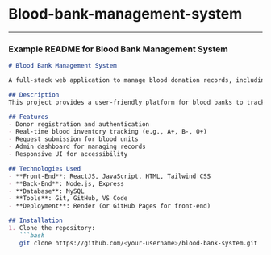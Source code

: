 # Blood-bank-management-system

---

### Example README for Blood Bank Management System
```markdown
# Blood Bank Management System

A full-stack web application to manage blood donation records, including donor registration, blood inventory tracking, and request handling. Built to support healthcare initiatives and demonstrate my skills for GirlScript Summer of Code 2025.

## Description
This project provides a user-friendly platform for blood banks to track donors, manage blood stock, and process donation requests. It combines a React front-end, Node.js back-end, and MySQL database for efficient data management.

## Features
- Donor registration and authentication
- Real-time blood inventory tracking (e.g., A+, B-, O+)
- Request submission for blood units
- Admin dashboard for managing records
- Responsive UI for accessibility

## Technologies Used
- **Front-End**: ReactJS, JavaScript, HTML, Tailwind CSS
- **Back-End**: Node.js, Express
- **Database**: MySQL
- **Tools**: Git, GitHub, VS Code
- **Deployment**: Render (or GitHub Pages for front-end)

## Installation
1. Clone the repository:
   ```bash
   git clone https://github.com/<your-username>/blood-bank-system.git

